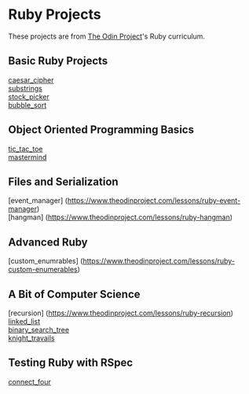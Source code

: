 # Ruby Projects

These projects are from [The Odin Project](https://www.theodinproject.com/paths/full-stack-ruby-on-rails/courses/ruby)'s Ruby curriculum.

## Basic Ruby Projects

[caesar_cipher](https://www.theodinproject.com/lessons/ruby-caesar-cipher)\
[substrings](https://www.theodinproject.com/lessons/ruby-sub-strings)\
[stock_picker](https://www.theodinproject.com/lessons/ruby-stock-picker)\
[bubble_sort](https://www.theodinproject.com/lessons/ruby-bubble-sort)

## Object Oriented Programming Basics

[tic_tac_toe](https://www.theodinproject.com/lessons/ruby-tic-tac-toe)\
[mastermind](https://www.theodinproject.com/lessons/ruby-mastermind)

## Files and Serialization

[event_manager] (https://www.theodinproject.com/lessons/ruby-event-manager)\
[hangman] (https://www.theodinproject.com/lessons/ruby-hangman)

## Advanced Ruby

[custom_enumrables] (https://www.theodinproject.com/lessons/ruby-custom-enumerables)

## A Bit of Computer Science

[recursion] (https://www.theodinproject.com/lessons/ruby-recursion)\
[linked_list](https://www.theodinproject.com/lessons/ruby-linked-lists)\
[binary_search_tree](https://www.theodinproject.com/lessons/ruby-binary-search-trees)\
[knight_travails](https://www.theodinproject.com/lessons/ruby-knights-travails)

## Testing Ruby with RSpec

[connect_four](https://www.theodinproject.com/lessons/ruby-connect-four)
